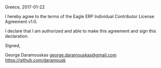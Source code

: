Greece, 2017-01-22

I hereby agree to the terms of the Eagle ERP Individual Contributor License
Agreement v1.0.

I declare that I am authorized and able to make this agreement and sign this
declaration.

Signed,

George Daramouskas george.daramouskas@gmail.com https://github.com/daramousk